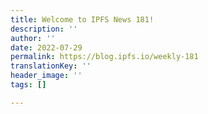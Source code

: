```yaml
---
title: Welcome to IPFS News 181!
description: ''
author: ''
date: 2022-07-29
permalink: https://blog.ipfs.io/weekly-181
translationKey: ''
header_image: ''
tags: []

---
```

